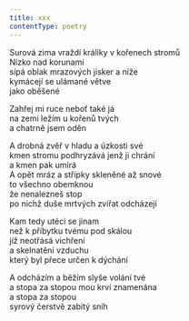 ```yaml
---
title: xxx
contentType: poetry
---
```


<section>

Surová zima vraždí králíky v kořenech stromů  
Nízko nad korunami  
sípá oblak mrazových jisker a níže  
kymácejí se ulámané větve  
jako oběšené

Zahřej mi ruce neboť také já  
na zemi ležím u kořenů tvých  
a chatrně jsem oděn

A drobná zvěř v hladu a úzkosti své  
kmen stromu podhryzává jenž ji chrání  
a kmen pak umírá  
A opět mráz a střípky skleněné až snové  
to všechno obemknou  
že nenalezneš stop  
po nichž duše mrtvých zvířat odcházejí

Kam tedy utéci se jinam  
než k příbytku tvému pod skálou  
jíž neotřásá vichření  
a skelnatění vzduchu  
který byl přece určen k dýchání

A odcházím a běžím slyše volání tvé  
a stopa za stopou mou krví znamenána  
a stopa za stopou  
syrový čerstvě zabitý sníh

</section>
